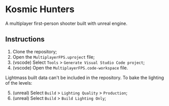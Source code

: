 # Kosmic Hunters

A multiplayer first-person shooter built with unreal engine.

## Instructions 
1. Clone the repository;
2. Open the `MultiplayerFPS.uproject` file;
3. (vscode) Select `Tools` > `Generate Visual Studio Code project`;
4. (vscode) Open the `MultiplayerFPS.code-workspace` file.

Lightmass built data can't be included in the repository. To bake the lighting of the levels:

5. (unreal) Select `Build` > `Lighting Quality` > `Production`;
6. (unreal) Select `Build` > `Build Lighting Only`;
